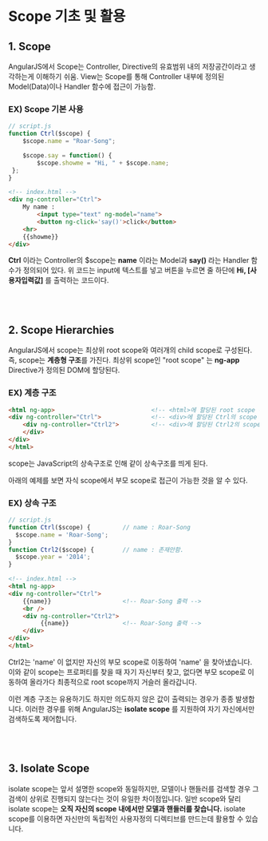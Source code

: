 # Scope 기초 및 활용

## 1. Scope

AngularJS에서 Scope는 Controller, Directive의 유효범위 내의 저장공간이라고 생각하는게 이해하기 쉬움.
View는 Scope를 통해 Controller 내부에 정의된 Model(Data)이나 Handler 함수에 접근이 가능함.

### EX) Scope 기본 사용

```js
// script.js
function Ctrl($scope) {
    $scope.name = "Roar-Song";

    $scope.say = function() {
        $scope.showme = "Hi, " + $scope.name;
 };
}
```

```html
<!-- index.html -->
<div ng-controller="Ctrl">
    My name :
        <input type="text" ng-model="name">
        <button ng-click='say()'>click</button>
    <hr>
    {{showme}}
</div>
```

**Ctrl** 이라는 Controller의 $scope는 **name** 이라는 Model과 **say()** 라는 Handler 함수가 정의되어 있다. 위 코드는 input에 텍스트를 넣고 버튼을 누르면 줄 하단에 **Hi, [사용자입력값]** 를 출력하는 코드이다.

<br /><br />

## 2. Scope Hierarchies

AngularJS에서 scope는 최상위 root scope와 여러개의 child scope로 구성된다. 즉, scope는 **계층형 구조**를 가진다. 최상위 scope인 "root scope" 는 **ng-app** Directive가 정의된 DOM에 할당된다.

### EX) 계층 구조 

```html
<html ng-app>                           <!-- <html>에 할당된 root scope -->  
<div ng-controller="Ctrl">              <!-- <div>에 할당된 Ctrl의 scope -->
    <div ng-controller="Ctrl2">         <!-- <div>에 할당된 Ctrl2의 scope -->
    </div>
</div>  
</html>  
```

scope는 JavaScript의 상속구조로 인해 같이 상속구조를 띄게 된다.

아래의 예제를 보면 자식 scope에서 부모 scope로 접근이 가능한 것을 알 수 있다.

### EX) 상속 구조

```js
// script.js
function Ctrl($scope) {         // name : Roar-Song  
  $scope.name = 'Roar-Song';
}
function Ctrl2($scope) {        // name : 존재안함.  
  $scope.year = '2014';
}
```

```html
<!-- index.html -->
<html ng-app>  
<div ng-controller="Ctrl">  
    {{name}}                    <!-- Roar-Song 출력 -->
    <br />
    <div ng-controller="Ctrl2">
         {{name}}               <!-- Roar-Song 출력 -->
    </div>
</div>  
</html>
```

Ctrl2는 'name' 이 없지만 자신의 부모 scope로 이동하여 'name' 을 찾아냈습니다. 이와 같이 scope는 프로퍼티를 찾을 때 자기 자신부터 찾고, 없다면 부모 scope로 이동하여 올라가다 최종적으로 root scope까지 거슬러 올라갑니다.

이런 계층 구조는 유용하기도 하지만 의도하지 않은 값이 출력되는 경우가 종종 발생합니다. 이러한 경우를 위해 AngularJS는 **isolate scope** 를 지원하여 자기 자신에서만 검색하도록 제어합니다.

<br /><br />

## 3. Isolate Scope

isolate scope는 앞서 설명한 scope와 동일하지만, 모델이나 핸들러를 검색할 경우 그 검색이 상위로 진행되지 않는다는 것이 유일한 차이점입니다. 일반 scope와 달리 isolate scope는 **오직 자신의 scope 내에서만 모델과 핸들러를 찾습니다.** isolate scope를 이용하면 자신만의 독립적인 사용자정의 디렉티브를 만드는데 활용할 수 있습니다.
